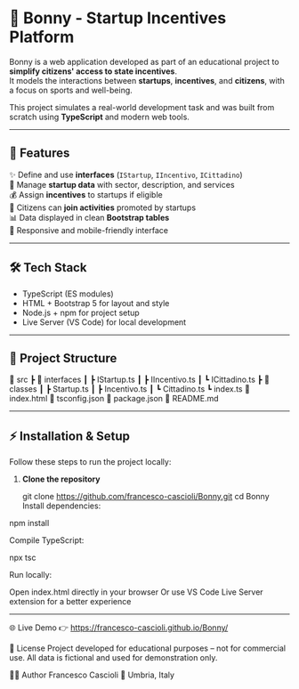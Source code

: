 # 🏅 Bonny - Startup Incentives Platform

Bonny is a web application developed as part of an educational project to **simplify citizens' access to state incentives**.  
It models the interactions between **startups**, **incentives**, and **citizens**, with a focus on sports and well-being.

This project simulates a real-world development task and was built from scratch using **TypeScript** and modern web tools.

---

## 🚀 Features
✨ Define and use **interfaces** (`IStartup`, `IIncentivo`, `ICittadino`)  
🏢 Manage **startup data** with sector, description, and services  
💰 Assign **incentives** to startups if eligible  
👥 Citizens can **join activities** promoted by startups  
📊 Data displayed in clean **Bootstrap tables**  
📱 Responsive and mobile-friendly interface  

---

## 🛠️ Tech Stack
- TypeScript (ES modules)
- HTML + Bootstrap 5 for layout and style
- Node.js + npm for project setup
- Live Server (VS Code) for local development

---

## 📂 Project Structure
📁 src
┣ 📁 interfaces
┃ ┣ IStartup.ts
┃ ┣ IIncentivo.ts
┃ ┗ ICittadino.ts
┣ 📁 classes
┃ ┣ Startup.ts
┃ ┣ Incentivo.ts
┃ ┗ Cittadino.ts
┗ index.ts
📄 index.html
📄 tsconfig.json
📄 package.json
📄 README.md

---

## ⚡ Installation & Setup

Follow these steps to run the project locally:

1. **Clone the repository**  
  
   git clone https://github.com/francesco-cascioli/Bonny.git
   cd Bonny
Install dependencies:

npm install

Compile TypeScript:

npx tsc

Run locally:

Open index.html directly in your browser
Or use VS Code Live Server extension for a better experience

---

🌐 Live Demo
👉 https://francesco-cascioli.github.io/Bonny/

📄 License
Project developed for educational purposes – not for commercial use.
All data is fictional and used for demonstration only.

👨‍💻 Author
Francesco Cascioli
📍 Umbria, Italy
